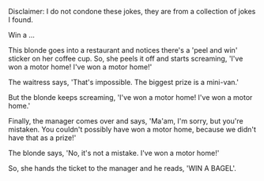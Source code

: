 Disclaimer: I do not condone these jokes, they are from a collection of jokes I found.

Win a ...

This blonde goes into a restaurant and notices there's a 'peel and win' sticker on her coffee cup. So, she peels it off and starts screaming, 'I've won a motor home! I've won a motor home!'

The waitress says, 'That's impossible. The biggest prize is a mini-van.'

But the blonde keeps screaming, 'I've won a motor home!  I've won a motor home.'

Finally, the manager comes over and says, 'Ma'am, I'm sorry, but you're mistaken. You couldn't possibly have won a motor home, because we didn't have that as a prize!'

The blonde says, 'No, it's not a mistake. I've won a motor home!'

So, she hands the ticket to the manager and he reads, 'WIN A BAGEL'.

